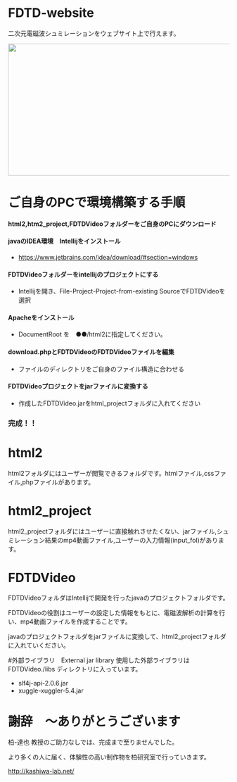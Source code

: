 # FDTD-website
二次元電磁波シュミレーションをウェブサイト上で行えます。


<img src="https://user-images.githubusercontent.com/34999008/215493816-5a02490c-796e-473f-94d2-dbaaa30feb12.gif"   width=600 height=300 >


# ご自身のPCで環境構築する手順

#### html2,htm2_project,FDTDVideoフォルダーをご自身のPCにダウンロード
#### javaのIDEA環境　Intellijをインストール
 - https://www.jetbrains.com/idea/download/#section=windows
#### FDTDVideoフォルダーをintellijのプロジェクトにする
 - Intellijを開き、File-Project-Project-from-existing SourceでFDTDVideoを選択
#### Apacheをインストール
 - DocumentRoot を　●●/html2に指定してください。
#### download.phpとFDTDVideoのFDTDVideoファイルを編集
 - ファイルのディレクトリをご自身のファイル構造に合わせる
#### FDTDVideoプロジェクトをjarファイルに変換する
 -  作成したFDTDVideo.jarをhtml_projectフォルダに入れてください
### 完成！！

# html2
 
html2フォルダにはユーザーが閲覧できるフォルダです。htmlファイル,cssファイル,phpファイルがあります。

# html2_project

html2_projectフォルダにはユーザーに直接触れさせたくない、jarファイル,シュミレーション結果のmp4動画ファイル,ユーザーの入力情報(input_fol)があります。

# FDTDVideo

FDTDVideoフォルダはIntellijで開発を行ったjavaのプロジェクトフォルダです。

FDTDVideoの役割はユーザーの設定した情報をもとに、電磁波解析の計算を行い、mp4動画ファイルを作成することです。

javaのプロジェクトフォルダをjarファイルに変換して、html2_projectフォルダに入れていください。


#外部ライブラリ　External jar library 
使用した外部ライブラリはFDTDVideo./libs ディレクトリに入っています。
- slf4j-api-2.0.6.jar
- xuggle-xuggler-5.4.jar

# 謝辞　〜ありがとうございます 

柏-達也 教授のご助力なしでは、完成まで至りませんでした。

より多くの人に届く、体験性の高い制作物を柏研究室で行っていきます。　 　

http://kashiwa-lab.net/

